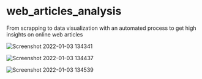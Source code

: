 # web_articles_analysis
From scrapping to data visualization with an automated process to get high insights on online web articles

![Screenshot 2022-01-03 134341](https://user-images.githubusercontent.com/48627888/147932115-27f767ee-d7c5-49d9-9ddf-9996571d3fd6.png)

![Screenshot 2022-01-03 134437](https://user-images.githubusercontent.com/48627888/147932117-e8d79b6c-1518-4eaf-8ec4-c6ea473169c0.png)

![Screenshot 2022-01-03 134539](https://user-images.githubusercontent.com/48627888/147932118-98f70d1f-e90f-4236-abda-a5e4a0707a66.png)
